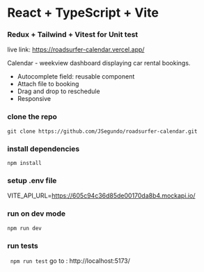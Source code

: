 # React + TypeScript + Vite 
### Redux + Tailwind + Vitest for Unit test

live link:
https://roadsurfer-calendar.vercel.app/

Calendar - weekview dashboard displaying car rental bookings. 

- Autocomplete field: reusable component
- Attach file to booking
- Drag and drop to reschedule
- Responsive

### clone the repo
```
git clone https://github.com/JSegundo/roadsurfer-calendar.git
```
### install dependencies
```
npm install
```
### setup .env file
VITE_API_URL=https://605c94c36d85de00170da8b4.mockapi.io/
### run on dev mode
```
npm run dev
```
### run tests
``` npm run test```
go to : http://localhost:5173/
